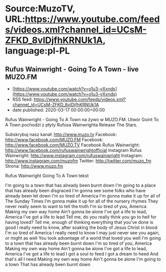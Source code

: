 # Source:MuzoTV, URL:https://www.youtube.com/feeds/videos.xml?channel_id=UCsM-ZFKD_8vlDjfhKRNUk1A, language:pl-PL

## Rufus Wainwright - Going To A Town - live MUZO.FM
 - [https://www.youtube.com/watch?v=o1u3-yXxnds](https://www.youtube.com/watch?v=o1u3-yXxnds)
 - RSS feed: https://www.youtube.com/feeds/videos.xml?channel_id=UCsM-ZFKD_8vlDjfhKRNUk1A
 - date published: 2020-03-17 00:00:00+00:00

Rufus Wainwright - Going To A Town na żywo w MUZO.FM. Utwór Goint To A Town pochodzi z płyty Rufusa Wainwrighta Release The Stars. 


Subskrybuj nasz kanał: http://www.muzo.tv
Facebook: http://www.facebook.com/MUZO.FM
Facebook: http://www.facebook.com/MUZO.TV
Facebook Rufus Wainwright: http://www.facebook.com/rufuswainwrightofficial
Instagram Rufus Wainwright: http://www.instagram.com/rufuswainwright
Instagram: http://www.instagram.com/muzofm
Twitter: http://twitter.com/muzo_fm
Strona: http://www.muzo.fm


Rufus Wainwright Going To A Town tekst

I'm going to a town that has already been burnt down
I'm going to a place that has already been disgraced
I'm gonna see some folks who have already been let down
I'm so tired of America
I'm gonna make it up for all of The Sunday Times
I'm gonna make it up for all of the nursery rhymes
They never really seem to want to tell the truth
I'm so tired of you, America
Making my own way home
Ain't gonna be alone
I've got a life to lead, America
I've got a life to lead
Tell me, do you really think you go to hell for having loved?
Tell me, enough of thinking everything that you've done is good
I really need to know, after soaking the body of Jesus Christ in blood
I'm so tired of America
I really need to know
I may just never see you again, or might as well
You took advantage of a world that loved you well
I'm going to a town that has already been burnt down
I'm so tired of you, America
Making my own way home
Ain't gonna be alone
I've got a life to lead, America
I've got a life to lead
I got a soul to feed
I got a dream to heed
And that's all I need
Making my own way home
Ain't gonna be alone
I'm going to a town
That has already been burnt down

